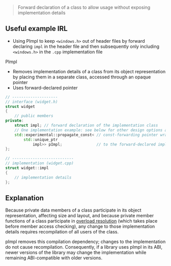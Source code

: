 > Forward declaration of a class to allow usage without exposing implementation details 

## Useful example IRL
- Using PImpl to keep `<windows.h>` out of header files by forward declaring `impl` in the header file and then subsequently only including `<windows.h>` in the `.cpp` implementation file

PImpl 
- Removes implementation details of a class from its object representation by placing them in a separate class, accessed through an opaque pointer
- Uses forward-declared pointer 

```cpp
// --------------------
// interface (widget.h)
struct widget
{
    // public members
private:
    struct impl; // forward declaration of the implementation class
    // One implementation example: see below for other design options and trade-offs
    std::experimental::propagate_const< // const-forwarding pointer wrapper
        std::unique_ptr
            impl>> pImpl;               // to the forward-declared implementation class
};
 
// ---------------------------
// implementation (widget.cpp)
struct widget::impl
{
    // implementation details
};
```

## Explanation 
Because private data members of a class participate in its object representation, affecting size and layout, and because private member functions of a class participate in [overload resolution](https://en.cppreference.com/w/cpp/language/overload_resolution "cpp/language/overload resolution") (which takes place before member access checking), any change to those implementation details requires recompilation of all users of the class.

pImpl removes this compilation dependency; changes to the implementation do not cause recompilation. Consequently, if a library uses pImpl in its ABI, newer versions of the library may change the implementation while remaining ABI-compatible with older versions.